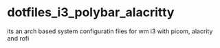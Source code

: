 # dotfiles_i3_polybar_alacritty
its an arch based system configuratin files for wm i3 with picom, alacrity and rofi
